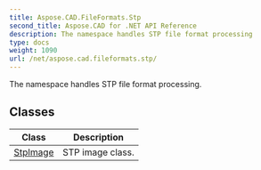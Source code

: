 ```yaml
---
title: Aspose.CAD.FileFormats.Stp
second_title: Aspose.CAD for .NET API Reference
description: The namespace handles STP file format processing
type: docs
weight: 1090
url: /net/aspose.cad.fileformats.stp/
---
```

The namespace handles STP file format processing.

## Classes

| Class | Description |
| --- | --- |
| [StpImage](./stpimage/) | STP image class. |


